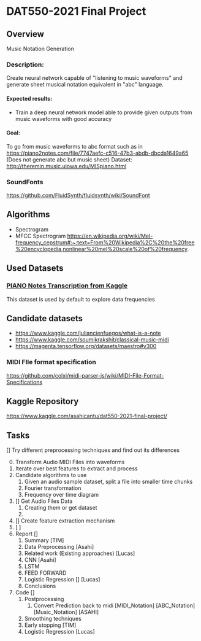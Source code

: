 # DAT550-2021 Final Project

## Overview

Music Notation Generation

### Description:

Create neural network capable of "listening to music waveforms" and generate sheet musical notation equivalent in "abc" language.

#### Expected results:
- Train a deep neural network model able to provide given outputs from music waveforms with good accuracy

#### Goal:
To go from music waveforms to  abc format such as in https://piano2notes.com/file/7747aefc-c516-47b3-abdb-dbcda1649a65 (Does not generate abc but  music sheet)
Dataset:
http://theremin.music.uiowa.edu/MISpiano.html


### SoundFonts
https://github.com/FluidSynth/fluidsynth/wiki/SoundFont

## Algorithms
- Spectrogram
- MFCC Spectrogram
    https://en.wikipedia.org/wiki/Mel-frequency_cepstrum#:~:text=From%20Wikipedia%2C%20the%20free%20encyclopedia,nonlinear%20mel%20scale%20of%20frequency.

## Used Datasets
### [PIANO Notes Transcription from Kaggle](https://www.kaggle.com/arshadgeek/piano-notes-transcription)
This dataset is used by default to explore data frequencies
    

## Candidate datasets

- https://www.kaggle.com/juliancienfuegos/what-is-a-note
- https://www.kaggle.com/soumikrakshit/classical-music-midi
- https://magenta.tensorflow.org/datasets/maestro#v300

### MIDI FIle format specification
https://github.com/colxi/midi-parser-js/wiki/MIDI-File-Format-Specifications

## Kaggle Repository
https://www.kaggle.com/asahicantu/dat550-2021-final-project/

## Tasks
[] Try different preprocessing techniques and find out its differences


0. Transform Audio MIDI Files into waveforms
1. Iterate over best features to extract and process
2. Candidate algorithms to use
   1. Given an audio sample dataset, split a file into smaller time chunks
   2. Fourier transformation
   3. Frequency over time diagram
4. [] Get Audio Files Data
   1. Creating them  or get dataset
   2. 
5. [] Create feature extraction mechanism
6. [ ]
7. Report []
   1. Summary [TIM]
   2. Data Preprocessing [Asahi]
   3. Related work (Existing approaches) [Lucas]
   4. CNN [Asahi]
   5. LSTM
   6. FEED FORWARD
   7. Logistic Regression [] [Lucas]
   8. Conclusions
8. Code []
   1. Postprocessing
      1. Convert Prediction back to midi [MIDI_Notation] [ABC_Notation] [Music_Notation] [ASAHI]
   2. Smoothing techniques
   3. Early stopping [TIM]
   4. Logistic Regression [Lucas]
   
      



 